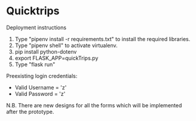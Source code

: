 # Quicktrips

Deployment instructions
1. Type "pipenv install -r requirements.txt" to install the required libraries.
2. Type "pipenv shell" to activate virtualenv.
3. pip install python-dotenv
3. export FLASK_APP=quickTrips.py
4. Type "flask run"

Preexisting login credentials:
- Valid Username = 'z'
- Valid Password = 'z'



N.B. There are new designs for all the forms which will be implemented after the prototype.




